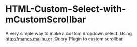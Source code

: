 # HTML-Custom-Select-with-mCustomScrollbar
A very simple way to make a custom dropdown select. Using http://manos.malihu.gr jQuery Plugin to custom scrollbar.
